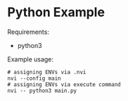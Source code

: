 # Python Example

Requirements:
- python3

Example usage:
```DOSINI
# assigning ENVs via .nvi
nvi --config main
# assigning ENVs via execute command
nvi -- python3 main.py
```

